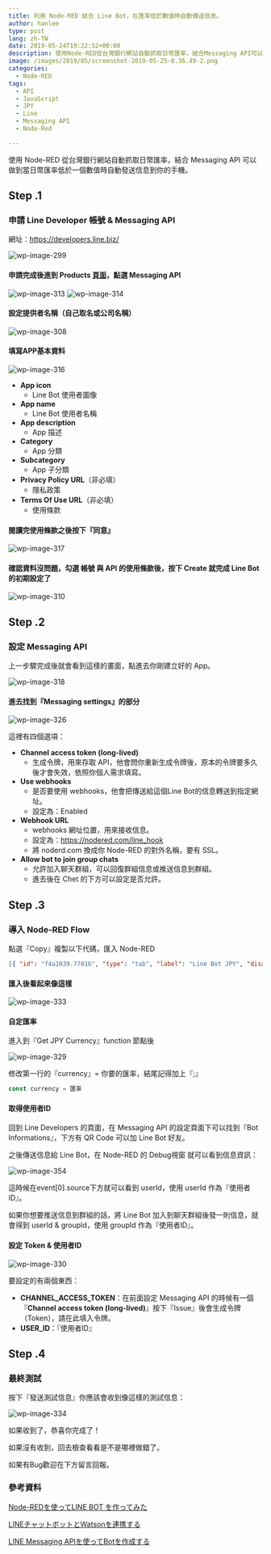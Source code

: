 ```yaml
---
title: 利用 Node-RED 結合 Line Bot，在匯率低於數值時自動傳送信息。
author: hanlee
type: post
lang: zh-TW
date: 2019-05-24T19:22:52+00:00
description: 使用Node-RED從台灣銀行網站自動抓取日幣匯率，結合Messaging API可以做到當日幣匯率低於一個數值時自動發送信息到你的手機。
image: /images/2019/05/screenshot-2019-05-25-0.36.49-2.png
categories:
  - Node-RED
tags:
  - API
  - JavaScript
  - JPY
  - Line
  - Messaging API
  - Node-Red

---
```


使用 Node-RED 從台灣銀行網站自動抓取日幣匯率，結合 Messaging API 可以做到當日幣匯率低於一個數值時自動發送信息到你的手機。

## Step .1

### 申請 Line Developer 帳號 & Messaging API

網址：<https://developers.line.biz/>

![wp-image-299](/images/2019/05/screenshot-2019-05-25-0.42.51.png)

#### 申請完成後進到 Products [頁面][1]，點選 Messaging API

![wp-image-313](/images/2019/05/screenshot-2019-05-25-0.36.36.png)
![wp-image-314](/images/2019/05/screenshot-2019-05-25-0.36.49.png)

#### 設定提供者名稱（自己取名或公司名稱）

![wp-image-308](/images/2019/05/screenshot-2019-05-25-0.37.03.png)

#### 填寫APP基本資料

![wp-image-316](/images/2019/05/screenshot-2019-05-25-0.37.12.png)

- **App icon**
  - Line Bot 使用者圖像
- **App name**
  - Line Bot 使用者名稱
- **App description**
  - App 描述
- **Category**
  - App 分類
- **Subcategory**
  - App 子分類
- **Privacy Policy URL**（非必填）
  - 隱私政策
- **Terms Of Use URL**（非必填）
  - 使用條款

#### 閱讀完使用條款之後按下『同意』

![wp-image-317](/images/2019/05/screenshot-2019-05-25-0.37.54.png)

#### 確認資料沒問題，勾選 帳號 與 API 的使用條款後，按下 Create 就完成 Line Bot 的初期設定了

![wp-image-310](/images/2019/05/screenshot-2019-05-25-0.38.09.png)

## Step .2

### 設定 Messaging API

上一步驟完成後就會看到這樣的畫面，點進去你剛建立好的 App。

![wp-image-318](/images/2019/05/screenshot-2019-05-25-0.38.29.png)

#### 進去找到『Messaging settings』的部分

![wp-image-326](/images/2019/05/screenshot-2019-05-25-0.38.48-1.png)

這裡有四個選項：

- **Channel access token (long-lived)**
  - 生成令牌，用來存取 API，他會問你重新生成令牌後，原本的令牌要多久後才會失效，依照你個人需求填寫。
- **Use webhooks**
  - 是否要使用 webhooks，他會把傳送給這個Line Bot的信息轉送到指定網址。
  - 設定為：Enabled
- **Webhook URL**
  - webhooks 網址位置，用來接收信息。
  - 設定為：<https://nodered.com/line_hook>
  - 將 noderd.com 換成你 Node-RED 的對外名稱，要有 SSL。
- **Allow bot to join group chats**
  - 允許加入聊天群組，可以回復群組信息或推送信息到群組。
  - 進去後在 Chet 的下方可以設定是否允許。

## Step .3

### 導入 Node-RED Flow

點選『Copy』複製以下代碼，匯入 Node-RED

```json
[{ "id": "f4a1039.77816", "type": "tab", "label": "Line Bot JPY", "disabled": false, "info": "" }, { "id": "1cdf8c88.5fb8d3", "type": "inject", "z": "f4a1039.77816", "name": "", "topic": "", "payload": "", "payloadType": "date", "repeat": "3600", "crontab": "", "once": false, "onceDelay": 0.1, "x": 220, "y": 120, "wires": [["e523d1ed.87656"]] }, { "id": "e523d1ed.87656", "type": "http request", "z": "f4a1039.77816", "name": "", "method": "GET", "ret": "txt", "url": "http://rate.bot.com.tw/xrt?Lang=zh-TW", "tls": "", "x": 410, "y": 120, "wires": [["cc67386b.69cc48"]] }, { "id": "cc67386b.69cc48", "type": "html", "z": "f4a1039.77816", "name": "filter", "property": "payload", "outproperty": "payload", "tag": ".rate-content-cash.text-right.print_hide", "ret": "html", "as": "single", "x": 569, "y": 120, "wires": [["6f5c428c.c222ec"]] }, { "id": "6f5c428c.c222ec", "type": "function", "z": "f4a1039.77816", "name": "Get JPY Currency", "func": "var currency = 0.28;\n\nvar data = {\n    jpy: Number(msg.payload[15])\n}\n\nvar isLow =  flow.get('isLow') || false;\nmsg.payload = data\nif (data.jpy < currency && !isLow) {\n    isLow = true;\n    flow.set('isLow', isLow);\n    return msg;\n}\nif (data.jpy > currency && isLow) {\n    isLow = false;\n    flow.set('isLow', isLow);\n}", "outputs": 1, "noerr": 0, "x": 754, "y": 120, "wires": [["ef3dd37a.900db", "3d5e1d3d.8d0e92"]] }, { "id": "3d5e1d3d.8d0e92", "type": "debug", "z": "f4a1039.77816", "name": "", "active": false, "tosidebar": true, "console": false, "tostatus": false, "complete": "payload", "x": 1004, "y": 120, "wires": [] }, { "id": "ef3dd37a.900db", "type": "function", "z": "f4a1039.77816", "name": "傳送信息", "func": "CHANNEL_ACCESS_TOKEN = 'Messaging API Token';\nUSER_ID = '使用者ID(不是Line ID)';\nmessage = {\n    type:'text',\n    text:'目前日圓匯率：'+msg.payload.jpy\n};\nheaders = {\n    'Content-Type': 'application/json; charset=UTF-8',\n    'Authorization': 'Bearer ' + CHANNEL_ACCESS_TOKEN,\n};\npayload = {\n    'to':  USER_ID,\n    'messages': [message]\n};\nmsg.headers = headers;\nmsg.payload = payload;\nreturn msg;", "outputs": 1, "noerr": 0, "x": 994, "y": 170, "wires": [["1a1d9d91.e25812"]] }, { "id": "1a1d9d91.e25812", "type": "http request", "z": "f4a1039.77816", "name": "Messaging API 傳送", "method": "POST", "ret": "txt", "url": "https://api.line.me/v2/bot/message/push", "tls": "", "x": 1216, "y": 170, "wires": [[]] }, { "id": "115048dd.aa6ef7", "type": "http in", "z": "f4a1039.77816", "name": "Messaging API 接收", "url": "/line_hook", "method": "post", "upload": false, "swaggerDoc": "", "x": 239, "y": 203, "wires": [["c3a26b18.b658b8"]] }, { "id": "c3a26b18.b658b8", "type": "debug", "z": "f4a1039.77816", "name": "", "active": true, "tosidebar": true, "console": false, "tostatus": false, "complete": "false", "x": 434, "y": 203, "wires": [] }, { "id": "9035f1cb.02bb5", "type": "inject", "z": "f4a1039.77816", "name": "發送測試信息", "topic": "", "payload": "{\"jpy\":\"測試信息\"}", "payloadType": "json", "repeat": "", "crontab": "", "once": false, "onceDelay": 0.1, "x": 732, "y": 202, "wires": [["ef3dd37a.900db"]] }]
```

#### 匯入後看起來像這樣

![wp-image-333](/images/2019/05/screenshot-2019-05-25-2.54.02.png)

#### 自定匯率

進入到『Get JPY Currency』function 節點後

![wp-image-329](/images/2019/05/screenshot-2019-05-25-2.04.33.png)

修改第一行的『currency』= 你要的匯率，結尾記得加上『;』

```js
const currency = 匯率
```

#### 取得使用者ID

回到 Line Developers 的頁面，在 Messaging API 的設定頁面下可以找到『Bot Informations』，下方有 QR Code 可以加 Line Bot 好友。

之後傳送信息給 Line Bot，在 Node-RED 的 Debug視窗 就可以看到信息資訊：

![wp-image-354](/images/2019/05/screenshot-2019-05-25-2.37.16-2.png)

這時候在event[0].source下方就可以看到 userId，使用 userId 作為『使用者ID』。

如果你想要推送信息到群組的話，將 Line Bot 加入到聊天群組後發一則信息，就會得到 userId & groupId，使用 groupId 作為『使用者ID』。

#### 設定 Token & 使用者ID

![wp-image-330](/images/2019/05/screenshot-2019-05-25-2.04.57.png)

要設定的有兩個東西：

- **CHANNEL\_ACCESS\_TOKEN**：在前面設定 Messaging API 的時候有一個『**Channel access token (long-lived)**』按下『Issue』後會生成令牌（Token），請在此填入令牌。
- **USER_ID**：『使用者ID』

## Step .4

### 最終測試

按下『發送測試信息』你應該會收到像這樣的測試信息：

![wp-image-334](/images/2019/05/IMG_3429.jpg)

如果收到了，恭喜你完成了！

如果沒有收到，回去檢查看看是不是哪裡做錯了。

如果有Bug歡迎在下方留言回報。

### 參考資料

[Node-REDを使ってLINE BOT を作ってみた][2]

[LINEチャットボットとWatsonを連携する][3]

[LINE Messaging APIを使ってBotを作成する][4]

 [1]: https://developers.line.biz/en/services/
 [2]: https://ameblo.jp/mak1005/entry-12385806653.html
 [3]: https://medium.com/@taiponrock/line%E3%83%81%E3%83%A3%E3%83%83%E3%83%88%E3%83%9C%E3%83%83%E3%83%88%E3%81%A8watson%E3%82%92%E9%80%A3%E6%90%BA%E3%81%99%E3%82%8B-8a7d89a49e57
 [4]: https://simple-it-life.com/2017/08/20/line-bot/

